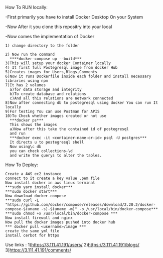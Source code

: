 How To RUN locally:  

  -First primarily you have to install Docker Desktop On your System
  
  -Now After it you clone this repositry into your local
  
  -Now comes the implementation of Docker 
  
    1) change directory to the folder
    
    2) Now run the command 
      ****docker-compose up --build***
    3)This will setup your docker Container locally 
    4) It first full Postegresql image from docker Hub 
    5)Creates images for Users,Blogs,Comments
    6)Now it runs Dockerfile inside each folder and install necessary libraries using npm
    7)It has 2 volumes 
      a)for data storage and integrity
      b)To create database and relations 
      c)And all this relations are network connected
    8)Now after connecting db to postegresql using docker You can run It locally 
    9)For testing You can use Postman for APIS
    10)To Check whether images created or not use
      ***docker ps***
      This shows the images
      a)Now after this take the contained id of postegresql
      and run
      ***docker exec -it <container-name-or-id> psql -U postgres***
      It directs u to postegresql shell
      Now using\c db 
      you can check collections-\d
      and write the querys to alter the tables.
How To Deploy:


    Create a AWS ec2 instance 
    connect to it create a key value .pem file 
    Now install docker in aws linux terminal
    ***sudo yarn install docker***
    ***sudo docker start***
    Now download docker-compose 
    ***sudo curl -L "https://github.com/docker/compose/releases/download/2.20.2/docker-compose-$(uname -s)-$(uname -m)" -o /usr/local/bin/docker-compose***
    ***sudo chmod +x /usr/local/bin/docker-compose *** 
    Now install firewall and nginx
    Now pull the docker images pushed into docker hub
    *** docker pull <username>/image ***
    create the same yml file
    install cerbot for https
Use links : 
1)https://3.111.41.191/users/
2)https://3.111.41.191/blogs/
3)https://3.111.41.191/comments/


